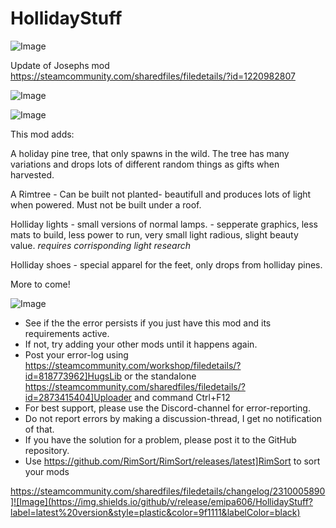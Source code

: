 # HollidayStuff

![Image](https://i.imgur.com/buuPQel.png)

Update of Josephs mod
https://steamcommunity.com/sharedfiles/filedetails/?id=1220982807

![Image](https://i.imgur.com/pufA0kM.png)

	
![Image](https://i.imgur.com/Z4GOv8H.png)

This mod adds:

A holiday pine tree, that only spawns in the wild. The tree has many variations and drops lots of different random things as gifts when harvested.

A Rimtree - Can be built not planted- beautifull and produces lots of light when powered. Must not be built under a roof.

Holliday lights - small versions of normal lamps. - sepperate graphics, less mats to build, less power to run, very small light radious, slight beauty value.  *requires corrisponding light research*

Holliday shoes - special apparel for the feet, only drops from holliday pines.

More to come!

![Image](https://i.imgur.com/PwoNOj4.png)



-  See if the the error persists if you just have this mod and its requirements active.
-  If not, try adding your other mods until it happens again.
-  Post your error-log using https://steamcommunity.com/workshop/filedetails/?id=818773962]HugsLib or the standalone https://steamcommunity.com/sharedfiles/filedetails/?id=2873415404]Uploader and command Ctrl+F12
-  For best support, please use the Discord-channel for error-reporting.
-  Do not report errors by making a discussion-thread, I get no notification of that.
-  If you have the solution for a problem, please post it to the GitHub repository.
-  Use https://github.com/RimSort/RimSort/releases/latest]RimSort to sort your mods



https://steamcommunity.com/sharedfiles/filedetails/changelog/2310005890]![Image](https://img.shields.io/github/v/release/emipa606/HollidayStuff?label=latest%20version&style=plastic&color=9f1111&labelColor=black)

